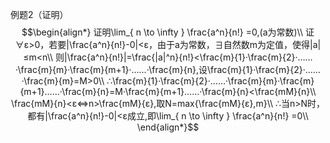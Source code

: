例题2（证明）
					$$\begin{align*}
				证明\lim_{ n \to \infty } \frac{a^n}{n!} =0,(a为常数)\\
				证∀ε>0，若要|\frac{a^n}{n!}-0|<ε，由于a为常数，∃自然数m为定值，使得|a|≤m<n\\
				则|\frac{a^n}{n!}|=\frac{|a|^n}{n!}<\frac{m}{1}·\frac{m}{2}·……·\frac{m}{m}·\frac{m}{m+1}·……·\frac{m}{n},设\frac{m}{1}·\frac{m}{2}·……·\frac{m}{m}=M>0\\
				∴\frac{m}{1}·\frac{m}{2}·……·\frac{m}{m}·\frac{m}{m+1}……·\frac{m}{n}=M·\frac{m}{m+1}……·\frac{m}{n}<\frac{mM}{n}\\
				\frac{mM}{n}<ε⇔n>\frac{mM}{ε},取N=max{\frac{mM}{ε},m}\\
				∴当n>N时，都有|\frac{a^n}{n!}-0|<ε成立,即\lim_{ n \to \infty } \frac{a^n}{n!} =0\\
				\end{align*}$$
				